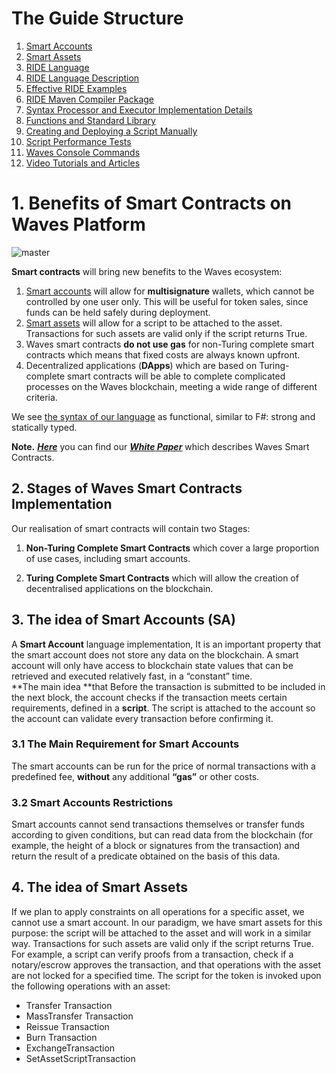 # The Guide Structure

1. [Smart Accounts](/technical-details/waves-contracts-language-description/approach-and-capabilities.md)
2. [Smart Assets](/technical-details/smart-assets.md)
3. [RIDE Language](../technical-details/ride-language.md)
4. [RIDE Language Description](../technical-details/ride-language/language-description.md)
5. [Effective RIDE Examples](../technical-details/waves-contracts-language-description/examples/lang-stlib-usage-examples.md)
6. [RIDE Maven Compiler Package](../technical-details/ride-language/maven-compiler.md)
7. [Syntax Processor and Executor Implementation Details](../technical-details/waves-contracts-language-description/implementation-details.md)
8. [Functions and Standard Library](../technical-details/waves-contracts-language-description/standard-library.md)
9. [Creating and Deploying a Script Manually](../technical-details/waves-contracts-language-description/creating-and-deploying-a-script-manually.md)
10. [Script Performance Tests](../technical-details/waves-contracts-language-description/script-performance-tests.md)
11. [Waves Console Commands](../technical-details/waves-contracts-language-description/waves-console-commands.md)
12. [Video Tutorials and Articles](../technical-details/video-tutorials-and-articles.md)

# 1. Benefits of Smart Contracts on Waves Platform

![master](https://img.shields.io/badge/node->%3D0.12.0-4bc51d.svg)

**Smart contracts** will bring new benefits to the Waves ecosystem:  
1. [Smart accounts](/technical-details/waves-contracts-language-description/approach-and-capabilities.md) will allow for **multisignature** wallets, which cannot be controlled by one user only. This will be useful for token sales, since funds can be held safely during deployment.  
2. [Smart assets](/technical-details/smart-assets.md) will allow for a script to be attached to the asset. Transactions for such assets are valid only if the script returns True.  
3. Waves smart contracts **do not use gas** for non-Turing complete smart contracts which means that fixed costs are always known upfront.  
4. Decentralized applications \(**DApps**\) which are based on Turing-complete smart contracts will be able to complete complicated processes on the Waves blockchain, meeting a wide range of different criteria.

We see [the syntax of our language](/technical-details/ride-language.md) as functional, similar to F\#: strong and statically typed.

**Note.** [_**Here**_](https://wavesplatform.com/files/docs/white_paper_waves_smart_contracts.pdf?cache=b) you can find our [_**White Paper**_](https://wavesplatform.com/files/docs/white_paper_waves_smart_contracts.pdf?cache=b) which describes Waves Smart Contracts.

## 2. Stages of Waves Smart Contracts Implementation

Our realisation of smart contracts will contain two Stages:

1. **Non-Turing Complete Smart Contracts** which cover a large proportion of use cases, including smart accounts.

2. **Turing Complete Smart Contracts** which will allow the creation of decentralised applications on the blockchain.

## 3. The idea of Smart Accounts \(SA\)

A **Smart Account** language implementation, It is an important property that the smart account does not store any data on the blockchain. A smart account will only have access to blockchain state values that can be retrieved and executed relatively fast, in a “constant” time.  
**The main idea **that Before the transaction is submitted to be included in the next block, the account checks if the transaction meets certain requirements, defined in a **script**. The script is attached to the account so the account can validate every transaction before confirming it.

### 3.1 **The Main Requirement for Smart Accounts**

The smart accounts can be run for the price of normal transactions with a predefined fee, **without** any additional **“gas”** or other costs.

### 3.2 **Smart Accounts Restrictions**

Smart accounts cannot send transactions themselves or transfer funds according to given conditions, but can read data from the blockchain \(for example, the height of a block or signatures from the transaction\) and return the result of a predicate obtained on the basis of this data.

## 4. The idea of Smart Assets

If we plan to apply constraints on all operations for a specific asset, we cannot use a smart account. In our paradigm, we have smart assets for this purpose: the script will be attached to the asset and will work in a similar way. Transactions for such assets are valid only if the script returns True. For example, a script can verify proofs from a transaction, check if a notary/escrow approves the transaction, and that operations with the asset are not locked for a specified time. The script for the token is invoked upon the following operations with an asset:

* Transfer Transaction
* MassTransfer Transaction
* Reissue Transaction
* Burn Transaction
* ExchangeTransaction
* SetAssetScriptTransaction



